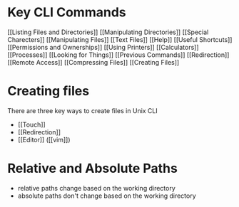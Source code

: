 # Key CLI Commands
[[Listing Files and Directories]]
[[Manipulating Directories]]
[[Special Charecters]]
[[Manipulating Files]]
[[Text Files]]
[[Help]]
[[Useful Shortcuts]]
[[Permissions and Ownerships]]
[[Using Printers]]
[[Calculators]]
[[Processes]]
[[Looking for Things]]
[[Previous Commands]]
[[Redirection]]
[[Remote Access]]
[[Compressing Files]]
[[Creating Files]]
# Creating files
There are three key ways to create files in Unix CLI
- [[Touch]]
- [[Redirection]]
- [[Editor]] ([[vim]])

# Relative and Absolute Paths
- relative paths change based on the working directory
- absolute paths don't change based on the working directory